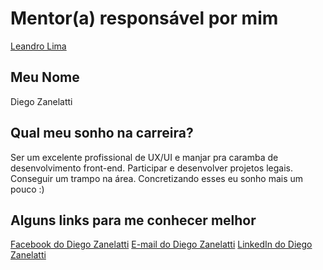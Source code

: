 # Mentor(a) responsável por mim

[Leandro Lima](/mentores/perfis/leandro_lima.md)

## Meu Nome

Diego Zanelatti

## Qual meu sonho na carreira?

Ser um excelente profissional de UX/UI e manjar pra caramba de desenvolvimento front-end. Participar e desenvolver projetos legais. Conseguir um trampo na área.
Concretizando esses eu sonho mais um pouco :)

## Alguns links para me conhecer melhor

[Facebook do Diego Zanelatti](http://www.facebook.com/diego.zanelatti)
[E-mail do Diego Zanelatti](diegozanelatti@hotmail.com)
[LinkedIn do Diego Zanelatti](https://www.linkedin.com/in/diego-zanelatti-21501a100?trk=nav_responsive_tab_profile)
